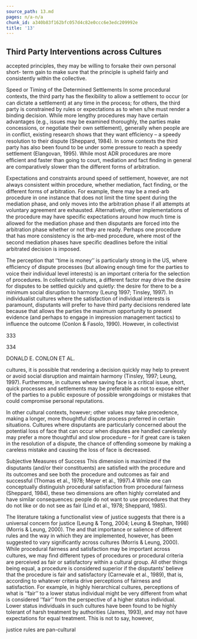 ```yaml
---
source_path: 13.md
pages: n/a-n/a
chunk_id: a340b83f162bfc057d4c82e0ccc6e3edc209992e
title: '13'
---
```

## Third Party Interventions across Cultures

accepted principles, they may be willing to forsake their own personal short- term gain to make sure that the principle is upheld fairly and consistently within the collective.

Speed or Timing of the Determined Settlements In some procedural contexts, the third party has the ﬂexibility to allow a settlement to occur (or can dictate a settlement) at any time in the process; for others, the third party is constrained by rules or expectations as to when s/he must render a binding decision. While more lengthy procedures may have certain advantages (e.g., issues may be examined thoroughly, the parties make concessions, or negotiate their own settlement), generally when people are in conﬂict, existing research shows that they want efﬁciency – a speedy resolution to their dispute (Sheppard, 1984). In some contexts the third party has also been found to be under some pressure to reach a speedy settlement (Elangovan, 1995). While most ADR procedures are more efﬁcient and faster than going to court, mediation and fact ﬁnding in general are comparatively slower than the different forms of arbitration.

Expectations and constraints around speed of settlement, however, are not always consistent within procedure, whether mediation, fact ﬁnding, or the different forms of arbitration. For example, there may be a med-arb procedure in one instance that does not limit the time spent during the mediation phase, and only moves into the arbitration phase if all attempts at voluntary agreement are exhausted. Alternatively, other implementations of the procedure may have speciﬁc expectations around how much time is allowed for the mediation phase and then disputants are forced into the arbitration phase whether or not they are ready. Perhaps one procedure that has more consistency is the arb-med procedure, where most of the second mediation phases have speciﬁc deadlines before the initial arbitrated decision is imposed.

The perception that ‘‘time is money’’ is particularly strong in the US, where efﬁciency of dispute processes (but allowing enough time for the parties to voice their individual level interests) is an important criteria for the selection of procedures. In collectivist cultures, a different factor may drive the desire for disputes to be settled quickly and quietly: the desire for there to be a minimum social disruption to harmony (Leung 1997; Tinsley, 1997). In individualist cultures where the satisfaction of individual interests is paramount, disputants will prefer to have third party decisions rendered late because that allows the parties the maximum opportunity to present evidence (and perhaps to engage in impression management tactics) to inﬂuence the outcome (Conlon & Fasolo, 1990). However, in collectivist

333

334

DONALD E. CONLON ET AL.

cultures, it is possible that rendering a decision quickly may help to prevent or avoid social disruption and maintain harmony (Tinsley, 1997; Leung, 1997). Furthermore, in cultures where saving face is a critical issue, short, quick processes and settlements may be preferable as not to expose either of the parties to a public exposure of possible wrongdoings or mistakes that could compromise personal reputations.

In other cultural contexts, however; other values may take precedence, making a longer, more thoughtful dispute process preferred in certain situations. Cultures where disputants are particularly concerned about the potential loss of face that can occur when disputes are handled carelessly may prefer a more thoughtful and slow procedure – for if great care is taken in the resolution of a dispute, the chance of offending someone by making a careless mistake and causing the loss of face is decreased.

Subjective Measures of Success This dimension is maximized if the disputants (and/or their constituents) are satisﬁed with the procedure and its outcomes and see both the procedure and outcomes as fair and successful (Thomas et al., 1978; Meyer et al., 1997).4 While one can conceptually distinguish procedural satisfaction from procedural fairness (Sheppard, 1984), these two dimensions are often highly correlated and have similar consequences: people do not want to use procedures that they do not like or do not see as fair (Lind et al., 1978; Sheppard, 1985).

The literature taking a functionalist view of justice suggests that there is a universal concern for justice (Leung & Tong, 2004; Leung & Stephan, 1998) (Morris & Leung, 2000). The and that importance or salience of different rules and the way in which they are implemented, however, has been suggested to vary signiﬁcantly across cultures (Morris & Leung, 2000). While procedural fairness and satisfaction may be important across cultures, we may ﬁnd different types of procedures or procedural criteria are perceived as fair or satisfactory within a cultural group. All other things being equal, a procedure is considered superior if the disputants’ believe that the procedure is fair and satisfactory (Carnevale et al., 1989), that is, according to whatever criteria drive perceptions of fairness and satisfaction. For example, in highly hierarchical cultures, perceptions of what is ‘‘fair’’ to a lower status individual might be very different from what is considered ‘‘fair’’ from the perspective of a higher status individual. Lower status individuals in such cultures have been found to be highly tolerant of harsh treatment by authorities (James, 1993), and may not have expectations for equal treatment. This is not to say, however,

justice rules are pan-cultural
